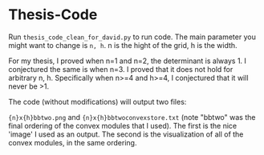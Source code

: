 # Thesis-Code

Run `thesis_code_clean_for_david.py` to run code. The main parameter you might want to change is `n, h`. n is the hight of the grid, h is the width. 

For my thesis, I proved when n=1 and n=2, the determinant is always 1. I conjectured the same is when n=3. I proved that it does not hold for arbitrary n, h. Specifically when n>=4 and h>=4, I conjectured that it will never be >1.

The code (without modifications) will output two files:

`{n}x{h}bbtwo.png` and `{n}x{h}bbtwoconvexstore.txt` (note "bbtwo" was the final ordering of the convex modules that I used).
The first is the nice 'image' I used as an output.
The second is the visualization of all of the convex modules, in the same ordering.
